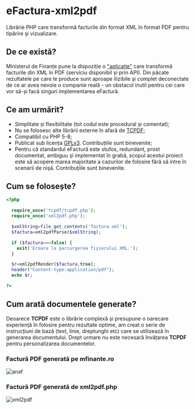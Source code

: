 # eFactura-xml2pdf
Librărie PHP care transformă facturile din format XML în format PDF pentru tipărire și vizualizare.
## De ce există?
Ministerul de Finanțe pune la dispoziție o ["aplicație"](https://www.anaf.ro/uploadxml/) care transformă facturile din XML în PDF (serviciu disponibil și prin API). Din păcate rezultatele pe care le produce sunt aproape ilizibile și complet deconectate de ce ar avea nevoie o companie reală - un obstacol inutil pentru cei care vor să-și facă singuri implementarea eFactură.
## Ce am urmărit?
* Simplitate și flexibilitate (tot codul este procedural și comentat);
* Nu se folosesc alte librării externe în afară de [TCPDF](https://github.com/tecnickcom/tcpdf);
* Compatibil cu PHP 5-8;
* Publicat sub licența [GPLv3](https://www.gnu.org/licenses/gpl-3.0.en.html). Contribuțiile sunt binevenite;
* Pentru că standardul eFactură este stufos, redundant, prost documentat, ambiguu și implementat în grabă, scopul acestui proiect este să acopere marea majoritate a cazurilor de folosire fără să intre în scenarii de nișă. Contribuțiile sunt binevenite.
## Cum se folosește?
```php
<?php

  require_once('tcpdf/tcpdf.php');
  require_once('xml2pdf.php');

  $xmlString=file_get_contents('factura.xml');
  $factura=xml2pdfParse($xmlString);

  if ($factura===false) {
    exit('Eroare la parcurgerea fișierului XML.');
  }

  $r=xml2pdfRender($factura,true);
  header("Content-type:application/pdf");
  echo $r;

?>
```
## Cum arată documentele generate?
Deoarece **TCPDF** este o librărie complexă și presupune o oarecare experiență în folosire pentru rezultate optime, am creat o serie de instrucțiuni de bază (text, linie, dreptunghi etc) care se utilizează în generarea documentului. Drept urmare nu este necesară învățarea **TCPDF** pentru personalizarea documentelor.

### Factură PDF generată pe mfinante.ro
![anaf](https://github.com/user-attachments/assets/fe07d762-477f-4a77-9f05-fc1699f2faba)

### Factură PDF generată de xml2pdf.php
![xml2pdf](https://github.com/user-attachments/assets/efe646bf-8ec4-4598-a3a0-457391db4dff)

